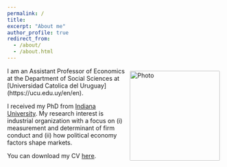 ```yaml
---
permalink: /
title: 
excerpt: "About me"
author_profile: true
redirect_from: 
  - /about/
  - /about.html
---
```


<img align="right" src="https://josempazymino.github.io/images/personal1.jpg" alt="Photo" style="width: 210px; border-radius: 10px; padding: 8px 8px 8px 8px"/>
I am an Assistant Professor of Economics at the Department of Social Sciences at [Universidad Catolica del Uruguay](https://ucu.edu.uy/en/en). 

I received my PhD from [Indiana University](https://economics.indiana.edu/). My research interest is industrial organization with a focus on (i) measurement and determinant of firm conduct and (ii) how political economy factors shape markets. 

You can download my CV [here](https://josempazymino.github.io/files/cv_jmpm_en.pdf).

<!-- Powered by <a href="http://jekyllrb.com" rel="nofollow">Jekyll</a> &amp; <a href="https://github.com/academicpages/academicpages.github.io">AcademicPages</a>, a fork of <a href="https://mademistakes.com/work/minimal-mistakes-jekyll-theme/" rel="nofollow">Minimal Mistakes</a>. Hosted on GitHub Pages. -->
